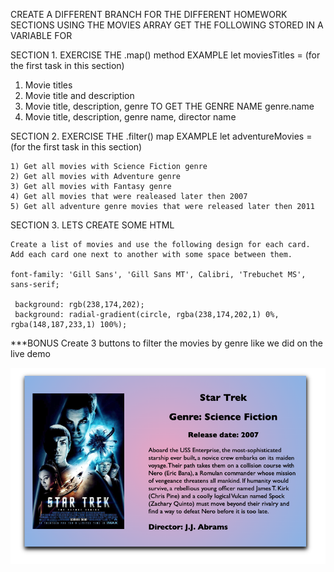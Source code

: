 CREATE A DIFFERENT BRANCH FOR THE DIFFERENT HOMEWORK SECTIONS
USING THE MOVIES ARRAY GET THE FOLLOWING STORED IN A VARIABLE FOR 


SECTION 1. EXERCISE THE .map() method
EXAMPLE let moviesTitles = (for the first task in this section)

   1) Movie titles
   2) Movie title and description
   3) Movie title, description, genre
   TO GET THE GENRE NAME genre.name
   4) Movie title, description, genre name, director name


SECTION 2. EXERCISE THE .filter() map
EXAMPLE let adventureMovies = (for the first task in this section)

    1) Get all movies with Science Fiction genre
    2) Get all movies with Adventure genre
    3) Get all movies with Fantasy genre
    4) Get all movies that were realeased later then 2007
    5) Get all adventure genre movies that were released later then 2011

SECTION 3. LETS CREATE SOME HTML
   
    Create a list of movies and use the following design for each card. Add each card one next to another with some space between them.

    font-family: 'Gill Sans', 'Gill Sans MT', Calibri, 'Trebuchet MS', sans-serif;

     background: rgb(238,174,202);
     background: radial-gradient(circle, rgba(238,174,202,1) 0%, rgba(148,187,233,1) 100%);

***BONUS Create 3 buttons to filter the movies by genre like we did on the live demo

![alt text](./design/design.png)
